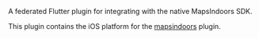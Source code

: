 A federated Flutter plugin for integrating with the native MapsIndoors SDK.

This plugin contains the iOS platform for the [mapsindoors](pub.dev/packages/mapsindoors) plugin.
